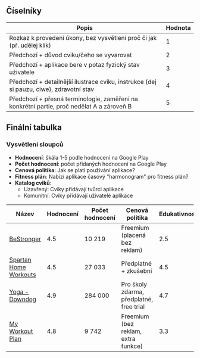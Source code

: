 ## Číselníky

| Popis                                                                                     | Hodnota |
| ----------------------------------------------------------------------------------------- | ------- |
| Rozkaz k provedení úkony, bez vysvětlení proč či jak (př. udělej klik)                    | 1       |
| Předchozí + důvod cviku/čeho se vyvarovat                                                 | 2       |
| Předchozí + aplikace bere v potaz fyzický stav uživatele                                  | 3       |
| Předchozí + detailnější ilustrace cviku, instrukce (dej si pauzu, ciwe), zdravotní stav   | 4       |
| Předchozí + přesná terminologie, zaměření na konkrétní partie, proč nedělat A a zároveň B | 5       |

## Finální tabulka

### Vysvětlení sloupců
- **Hodnocení**: škála 1-5 podle hodnocení na Google Play
- **Počet hodnocení**: počet přidaných hodnocení na Google Play
- **Cenová politika**: Jak se platí používání aplikace?
- **Fitness plán**: Nabízí aplikace časový "harmonogram" pro fitness plán?
- **Katalog cviků**: 
    - Uzavřený: Cviky přidávají tvůrci aplikace
    - Komunitní: Cviky přidávají uživatelé aplikace

| Název                                                                                                                 | Hodnocení | Počet hodnocení | Cenová politika                          | Edukativnost | Fitness plán | Katalog cviků        |
| --------------------------------------------------------------------------------------------------------------------- | --------- | --------------- | ---------------------------------------- | ------------ | ------------ | -------------------- |
| [BeStronger](https://play.google.com/store/apps/details?id=com.shvagerfm.bestronger&hl=cs&gl=US)                      | 4.5       | 10 219          | Freemium (placená bez reklam)            | 2.5          | ❌           | Uzavřený + komunitní |
| [Spartan Home Workouts](https://play.google.com/store/apps/details?id=com.spartanbodyweightworkouts.free&hl=cs&gl=US) | 4.5       | 27 033          | Předplatné + zkušební                    | 4.5          | ✅          | Uzavřený             |
| [Yoga - Downdog](https://play.google.com/store/apps/details?id=com.downdogapp&hl=cs&gl=US)                            | 4.9       | 284 000         | Pro školy zdarma, předplatné, free trial | 4.7          | ✅          | Uzavřený             |
| [My Workout Plan](https://play.google.com/store/apps/details?id=com.myworkoutplan.myworkoutplan&hl=cs&gl=US)          | 4.8       | 9 742           | Freemium (bez reklam, extra funkce)      | 3.3          | ❌           | Komunitní            |
